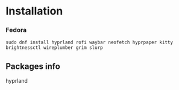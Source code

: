 # Installation 
### Fedora
```
sudo dnf install hyprland rofi waybar neofetch hyprpaper kitty brightnessctl wireplumber grim slurp
```

## Packages info
hyprland
 

